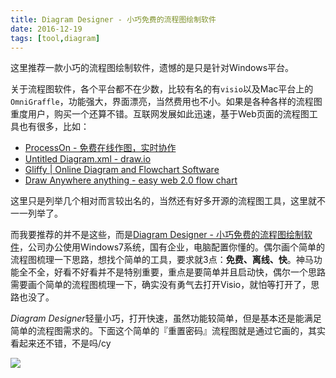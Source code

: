 ```yaml
---
title: Diagram Designer - 小巧免费的流程图绘制软件
date: 2016-12-19
tags: [tool,diagram]
---
```


这里推荐一款小巧的流程图绘制软件，遗憾的是只是针对Windows平台。

关于流程图软件，各个平台都不在少数，比较有名的有`visio`以及Mac平台上的`OmniGraffle`，功能强大，界面漂亮，当然费用也不小。如果是各种各样的流程图重度用户，购买一个还算不错。互联网发展如此迅速，基于Web页面的流程图工具也有很多，比如：

- [ProcessOn - 免费在线作图，实时协作](https://www.processon.com/)
- [Untitled Diagram.xml - draw.io](https://www.draw.io/)
- [Gliffy | Online Diagram and Flowchart Software](https://www.gliffy.com/)
- [Draw Anywhere anything - easy web 2.0 flow chart](http://www.drawanywhere.com/demo.aspx)

这里只是列举几个相对而言较出名的，当然还有好多开源的流程图工具，这里就不一一列举了。

而我要推荐的并不是这些，而是[Diagram Designer - 小巧免费的流程图绘制软件](http://logicnet.dk/DiagramDesigner/indexChinese.htm)，公司办公使用Windows7系统，国有企业，电脑配置你懂的。偶尔画个简单的流程图梳理一下思路，想找个简单的工具，要求就3点：**免费、离线、快**。神马功能全不全，好看不好看并不是特别重要，重点是要简单并且启动快，偶尔一个思路需要画个简单的流程图梳理一下，确实没有勇气去打开Visio，就怕等打开了，思路也没了。

*Diagram Designer*轻量小巧，打开快速，虽然功能较简单，但是基本还是能满足简单的流程图需求的。下面这个简单的『重置密码』流程图就是通过它画的，其实看起来还不错，不是吗/cy

![](/image/tools/2016-12-19-10-43-49.jpg)